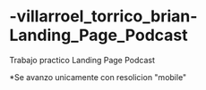 # -villarroel_torrico_brian-Landing_Page_Podcast
Trabajo practico  Landing Page Podcast

*Se avanzo unicamente con resolicion "mobile"
